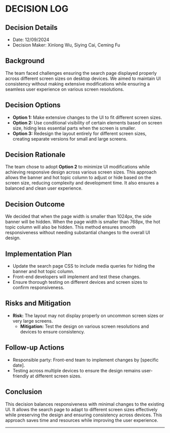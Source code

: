 # DECISION LOG 

## Decision Details 
- Date: 12/09/2024
- Decision Maker: Xinlong Wu, Siying Cai, Ceming Fu
  
## Background 
The team faced challenges ensuring the search page displayed properly across different screen sizes on desktop devices. We aimed to maintain UI consistency without making extensive modifications while ensuring a seamless user experience on various screen resolutions.

## Decision Options 

- **Option 1:** Make extensive changes to the UI to fit different screen sizes.
- **Option 2:** Use conditional visibility of certain elements based on screen size, hiding less essential parts when the screen is smaller.
- **Option 3:** Redesign the layout entirely for different screen sizes, creating separate versions for small and large screens.

## Decision Rationale 
The team chose to adopt **Option 2** to minimize UI modifications while achieving responsive design across various screen sizes. This approach allows the banner and hot topic column to adjust or hide based on the screen size, reducing complexity and development time. It also ensures a balanced and clean user experience.

## Decision Outcome 
We decided that when the page width is smaller than 1024px, the side banner will be hidden. When the page width is smaller than 768px, the hot topic column will also be hidden. This method ensures smooth responsiveness without needing substantial changes to the overall UI design.

## Implementation Plan 

- Update the search page CSS to include media queries for hiding the banner and hot topic column.
- Front-end developers will implement and test these changes.
- Ensure thorough testing on different devices and screen sizes to confirm responsiveness.

## Risks and Mitigation 

- **Risk:** The layout may not display properly on uncommon screen sizes or very large screens.
  - **Mitigation:** Test the design on various screen resolutions and devices to ensure consistency.

## Follow-up Actions 

- Responsible party: Front-end team to implement changes by [specific date].
- Testing across multiple devices to ensure the design remains user-friendly at different screen sizes.

## Conclusion 

This decision balances responsiveness with minimal changes to the existing UI. It allows the search page to adapt to different screen sizes effectively while preserving the design and ensuring consistency across devices. This approach saves time and resources while improving the user experience.

--- 
